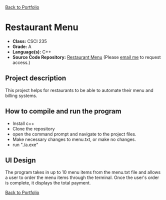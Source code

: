 [Back to Portfolio](./)

Restaurant Menu
===============

-   **Class:** CSCI 235
-   **Grade:** A
-   **Language(s):** C++
-   **Source Code Repository:** [Restaurant Menu](https://github.com/adamrt918/restaurant)
    (Please [email me](https://mail.google.com/mail/u/0/?source=mailto&to=thiemann.adam@gmail.com&su=Github_Access&fs=1&tf=cm) to request access.)

## Project description

This project helps for restaurants to be able to automate their menu and billing systems.

## How to compile and run the program

- Install c++
- Clone the repository
- open the command prompt and navigate to the project files.
- Make necessary changes to menu.txt, or make no changes.
- run "./a.exe"

## UI Design

The program takes in up to 10 menu items from the menu.txt file and allows a user to order the menu items through the terminal. Once the user's order is complete, it displays the total payment.

[Back to Portfolio](./)
